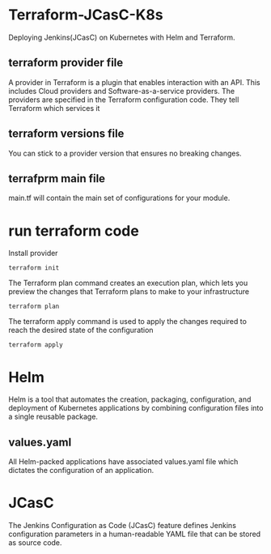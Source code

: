 # Terraform-JCasC-K8s
Deploying Jenkins(JCasC) on Kubernetes with Helm and Terraform.
## terraform provider file
A provider in Terraform is a plugin that enables interaction with an API. This includes Cloud providers and Software-as-a-service providers. The providers are specified in the Terraform configuration code. They tell Terraform which services it 
## terraform versions file
You can stick to a provider version that ensures no breaking changes.
## terrafprm main file
main.tf will contain the main set of configurations for your module.
# run terraform code
Install provider

```shell
terraform init
```
The Terraform plan command creates an execution plan, which lets you preview the changes that Terraform plans to make to your infrastructure

```shell
terraform plan
```
The terraform apply command is used to apply the changes required to reach the desired state of the configuration
```shell
terraform apply
```
# Helm
Helm is a tool that automates the creation, packaging, configuration, and deployment of Kubernetes applications by combining configuration files into a single reusable package.
## values.yaml
All Helm-packed applications have associated values.yaml file which dictates the configuration of an application.
# JCasC
The Jenkins Configuration as Code (JCasC) feature defines Jenkins configuration parameters in a human-readable YAML file that can be stored as source code.
